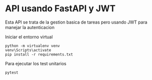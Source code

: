 # API usando FastAPI y JWT

Esta API se trata de la gestion basica de tareas pero usando JWT para manejar
la autenticacion

Iniciar el entorno virtual
~~~
python -m virtualenv venv
venv\Scripts\activate
pip install -r requirements.txt
~~~

Para ejecutar los test unitarios
~~~
pytest
~~~
